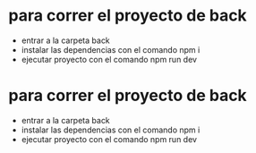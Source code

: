 # para correr el proyecto de back
- entrar a la carpeta back 
- instalar las dependencias con el comando npm i 
- ejecutar proyecto con el comando npm run dev 
# para correr el proyecto de back
- entrar a la carpeta back 
- instalar las dependencias con el comando npm i 
- ejecutar proyecto con el comando npm run dev 
